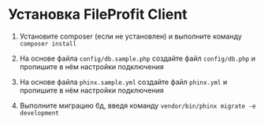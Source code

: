 # Установка FileProfit Client

1. Установите composer (если не установлен) и выполните команду `composer install`

2. На основе файла `config/db.sample.php` создайте файл `config/db.php` и пропишите в нём настройки подключения

3. На основе файла `phinx.sample.yml` создайте файл `phinx.yml` и пропишите в нём настройки подключения

4. Выполните миграцию бд, введя команду `vendor/bin/phinx migrate -e development`